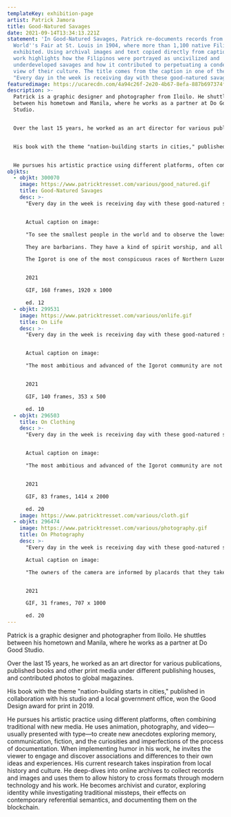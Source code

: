 ```yaml
---
templateKey: exhibition-page
artist: Patrick Jamora
title: Good-Natured Savages
date: 2021-09-14T13:34:13.221Z
statement: 'In Good-Natured Savages, Patrick re-documents records from the
  World''s Fair at St. Louis in 1904, where more than 1,100 native Filipinos were
  exhibited. Using archival images and text copied directly from captions, his
  work highlights how the Filipinos were portrayed as uncivilized and
  underdeveloped savages and how it contributed to perpetuating a condescending
  view of their culture. The title comes from the caption in one of the images:
  "Every day in the week is receiving day with these good-natured savages."'
featuredimage: https://ucarecdn.com/4a94c26f-2e20-4b67-8efa-887b697374fe/main_page_patrickjamora.gif
description: >-
  Patrick is a graphic designer and photographer from Iloilo. He shuttles
  between his hometown and Manila, where he works as a partner at Do Good
  Studio. 


  Over the last 15 years, he worked as an art director for various publications, published books and other print media under different publishing houses, and contributed photos to global magazines. 


  His book with the theme "nation-building starts in cities," published in collaboration with his studio and a local government office, won the Good Design award for print in 2019. 


  He pursues his artistic practice using different platforms, often combining traditional with new media. He uses animation, photography, and video—usually presented with type—to create new anecdotes exploring memory, communication, fiction, and the curiosities and imperfections of the process of documentation. When implementing humor in his work, he invites the viewer to engage and discover associations and differences to their own ideas and experiences. His current research takes inspiration from local history and culture. He deep-dives into online archives to collect records and images and uses them to allow history to cross formats through modern technology and his work. He becomes archivist and curator, exploring identity while investigating traditional missteps, their effects on contemporary referential semantics, and documenting them on the blockchain.
objkts:
  - objkt: 300070
    image: https://www.patricktresset.com/various/good_natured.gif
    title: Good-Natured Savages
    desc: >-
      "Every day in the week is receiving day with these good-natured savages."


      Actual caption on image:

      "To see the smallest people in the world and to observe the lowest order of human intellect World's Fair visitors in great numbers go to the Negrito Village of the Philippine Reservation. Negritos, little negroes, are the original inhabitants of the Philippine Islands. 

      They are barbarians. They have a kind of spirit worship, and all tribes give ceremonial dances. As a rule, they are headhunters. Probably no tribe in the Archipelago can produce such splendid specimens physically.

      The Igorot is one of the most conspicuous races of Northern Luzon. Scientists have declared that with the proper training they are susceptible to a high state of development and unlike the American Indian, will accept, rather than defy, the advance of American Civilization."


      2021

      GIF, 168 frames, 1920 x 1000 

      ed. 12
  - objkt: 299531
    image: https://www.patricktresset.com/various/onlife.gif
    title: On Life
    desc: >-
      "Every day in the week is receiving day with these good-natured savages." 


      Actual caption on image:

      "The most ambitious and advanced of the Igorot community are not above fascinations of the dance, nor can they resist the lifelong habit to appear without clothing. Antaero is far in advance of his people in his efforts to go the white man’s road. He not only speaks English but sings English songs. When the President of the United States asked him how it was that he spoke such good English he said it was because he went to the Filipino school at the World’s Fair every day. His ambition is to teach school when he becomes a man, but when asked if he would wear American clothes, he replied, “I like string breach.” This is the name Igorots apply to the cloud. The school to which Antaero referred is a most interesting educational exhibit."


      2021

      GIF, 140 frames, 353 x 500

      ed. 10
  - objkt: 296503
    title: On Clothing
    desc: >-
      "Every day in the week is receiving day with these good-natured savages." 


      Actual caption on image:

      "The most ambitious and advanced of the Igorot community are not above fascinations of the dance, nor can they resist the lifelong habit to appear without clothing. Antaero is far in advance of his people in his efforts to go the white man’s road. He not only speaks English but sings English songs. When the President of the United States asked him how it was that he spoke such good English he said it was because he went to the Filipino school at the World’s Fair every day. His ambition is to teach school when he becomes a man, but when asked if he would wear American clothes, he replied, “I like string breach.” This is the name Igorot apply to the clout. The school to which Antaero referred is a most interesting educational exhibit."


      2021

      GIF, 83 frames, 1414 x 2000

      ed. 20
    image: https://www.patricktresset.com/various/cloth.gif
  - objkt: 296474
    image: https://www.patricktresset.com/various/photography.gif
    title: On Photography
    desc: >-
      "Every day in the week is receiving day with these good-natured savages." 

      Actual caption on image:

      "The owners of the camera are informed by placards that they take snapshots in the Filipino village at their own risk. Antaero has acquired fearlessness of the Kodiak with his knowledge of the English language. He poses boldly. Some of his countrymen still cling to the prejudice against being photographed. Antaero’s proudest accomplishment is the singing of “My Country ’Tis of Thee.” He sings slowly and distinctly. When complimented he replies, “Sank Yoh."


      2021

      GIF, 31 frames, 707 x 1000

      ed. 20
---
```


Patrick is a graphic designer and photographer from Iloilo. He shuttles between his hometown and Manila, where he works as a partner at Do Good Studio.

Over the last 15 years, he worked as an art director for various publications, published books and other print media under different publishing houses, and contributed photos to global magazines.

His book with the theme "nation-building starts in cities," published in collaboration with his studio and a local government office, won the Good Design award for print in 2019.

He pursues his artistic practice using different platforms, often combining traditional with new media. He uses animation, photography, and video—usually presented with type—to create new anecdotes exploring memory, communication, fiction, and the curiosities and imperfections of the process of documentation. When implementing humor in his work, he invites the viewer to engage and discover associations and differences to their own ideas and experiences. His current research takes inspiration from local history and culture. He deep-dives into online archives to collect records and images and uses them to allow history to cross formats through modern technology and his work. He becomes archivist and curator, exploring identity while investigating traditional missteps, their effects on contemporary referential semantics, and documenting them on the blockchain.
